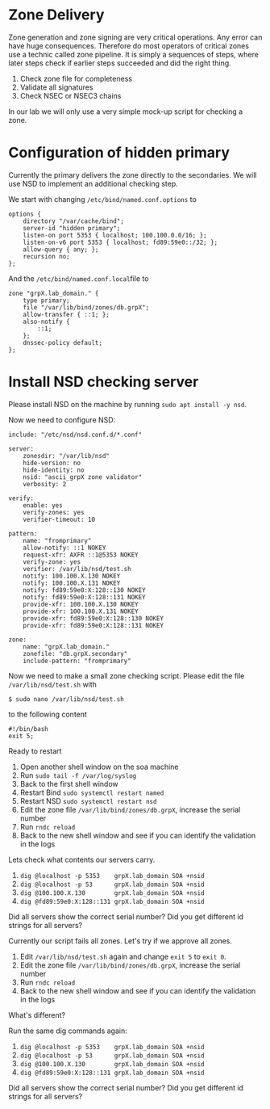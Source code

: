 # Zone Delivery

Zone generation and zone signing are very critical operations. Any error can 
have huge consequences. Therefore do most operators of critical zones use a 
technic called zone pipeline. It is simply a sequences of steps, where later 
steps check if earlier steps succeeded and did the right thing.

1. Check zone file for completeness
1. Validate all signatures
1. Check NSEC or NSEC3 chains

In our lab we will only use a very simple mock-up script for checking a zone.

# Configuration of hidden primary

Currently the primary delivers the zone directly to the secondaries. We will
use NSD to implement an additional checking step.

We start with changing `/etc/bind/named.conf.options` to
```
options {
    directory "/var/cache/bind";
    server-id "hidden primary";
    listen-on port 5353 { localhost; 100.100.0.0/16; };
    listen-on-v6 port 5353 { localhost; fd89:59e0::/32; };
    allow-query { any; };
    recursion no;
};
```
And the `/etc/bind/named.conf.local`file to
```
zone "grpX.lab_domain." {
    type primary;
    file "/var/lib/bind/zones/db.grpX";
    allow-transfer { ::1; };
    also-notify {
        ::1;
    };
    dnssec-policy default;
};
```

# Install NSD checking server

Please install NSD on the machine by running `sudo apt install -y nsd`.

Now we need to configure NSD:
```
include: "/etc/nsd/nsd.conf.d/*.conf"

server:
    zonesdir: "/var/lib/nsd"
    hide-version: no
    hide-identity: no
    nsid: "ascii_grpX zone validator"
    verbosity: 2

verify:
    enable: yes
    verify-zones: yes
    verifier-timeout: 10  
  
pattern:
    name: "fromprimary"
    allow-notify: ::1 NOKEY
    request-xfr: AXFR ::1@5353 NOKEY
    verify-zone: yes
    verifier: /var/lib/nsd/test.sh
    notify: 100.100.X.130 NOKEY
    notify: 100.100.X.131 NOKEY
    notify: fd89:59e0:X:128::130 NOKEY 
    notify: fd89:59e0:X:128::131 NOKEY
    provide-xfr: 100.100.X.130 NOKEY
    provide-xfr: 100.100.X.131 NOKEY
    provide-xfr: fd89:59e0:X:128::130 NOKEY 
    provide-xfr: fd89:59e0:X:128::131 NOKEY

zone:
    name: "grpX.lab_domain."
    zonefile: "db.grpX.secondary"
    include-pattern: "fromprimary"
```
Now we need to make a small zone checking script. Please edit the file `/var/lib/nsd/test.sh` with
```
$ sudo nano /var/lib/nsd/test.sh
```
to the following content
```
#!/bin/bash
exit 5;
```

Ready to restart

1. Open another shell window on the soa machine
1. Run `sudo tail -f /var/log/syslog`
1. Back to the first shell window
1. Restart Bind `sudo systemctl restart named`
1. Restart NSD `sudo systemctl restart nsd`
1. Edit the zone file `/var/lib/bind/zones/db.grpX`, increase the serial number
1. Run `rndc reload`
1. Back to the new shell window and see if you can identify the validation in the logs

Lets check what contents our servers carry.

1. `dig @localhost -p 5353    grpX.lab_domain SOA +nsid`
1. `dig @localhost -p 53      grpX.lab_domain SOA +nsid`
1. `dig @100.100.X.130        grpX.lab_domain SOA +nsid`
1. `dig @fd89:59e0:X:128::131 grpX.lab_domain SOA +nsid`

Did all servers show the correct serial number?
Did you get different id strings for all servers?

Currently our script fails all zones. Let's try if we approve all zones.

1. Edit `/var/lib/nsd/test.sh` again and change `exit 5` to `exit 0`.
1. Edit the zone file `/var/lib/bind/zones/db.grpX`, increase the serial number
1. Run `rndc reload`
1. Back to the new shell window and see if you can identify the validation in the logs

What's different?

Run the same dig commands again:

1. `dig @localhost -p 5353    grpX.lab_domain SOA +nsid`
1. `dig @localhost -p 53      grpX.lab_domain SOA +nsid`
1. `dig @100.100.X.130        grpX.lab_domain SOA +nsid`
1. `dig @fd89:59e0:X:128::131 grpX.lab_domain SOA +nsid`

Did all servers show the correct serial number?
Did you get different id strings for all servers?
